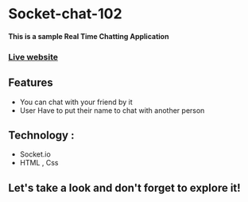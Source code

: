 # Socket-chat-102

#### This is a sample Real Time Chatting Application

### [Live website](https://simple-chat-102.herokuapp.com/)

## Features

- You can chat with your friend by it
- User Have to put their name to chat with another person

## Technology :

- Socket.io
- HTML , Css

## Let's take a look and don't forget to explore it!

<!-- ![alt text](src/assets/siteSS.png) -->
